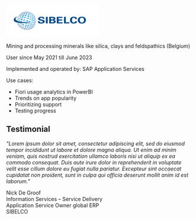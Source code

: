 
[![](res/Sibelco-logo.png)](res/Sibelco-logo.png)

Mining and processing minerals like silica, clays and feldspathics (Belgium)


User since May 2021 till June 2023

Implemented and operated by: SAP Application Services

Use cases: 

- Fiori usage analytics in PowerBI
- Trends on app popularity
- Prioritizing support
- Testing progress

## Testimonial

*"Lorem ipsum dolor sit amet, consectetur adipiscing elit, sed do eiusmod tempor incididunt ut labore et dolore magna aliqua. Ut enim ad minim veniam, quis nostrud exercitation ullamco laboris nisi ut aliquip ex ea commodo consequat. Duis aute irure dolor in reprehenderit in voluptate velit esse cillum dolore eu fugiat nulla pariatur. Excepteur sint occaecat cupidatat non proident, sunt in culpa qui officia deserunt mollit anim id est laborum."*


Nick De Groof<br>
Information Services – Service Delivery<br>
Application Service Owner global ERP<br>
SIBELCO
